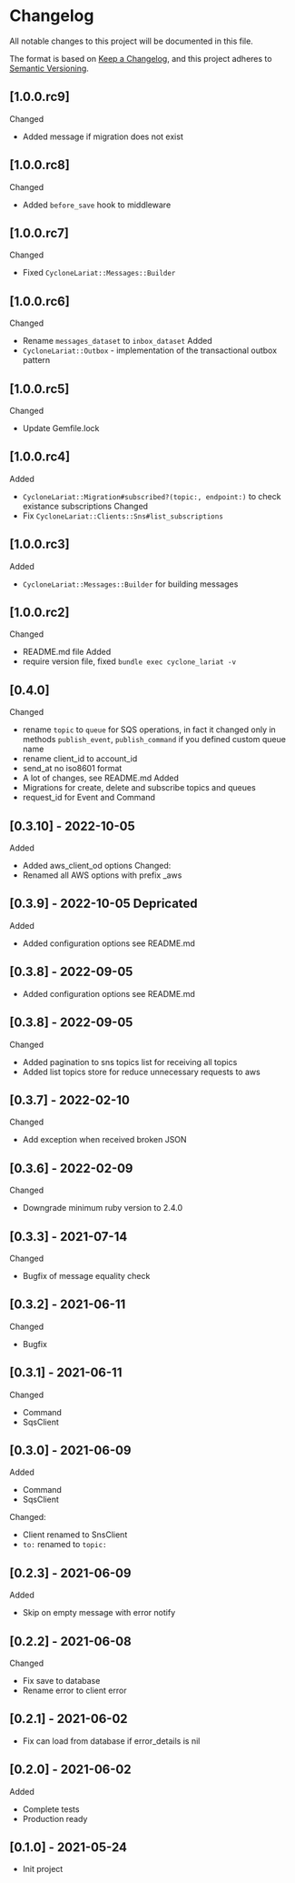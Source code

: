 # Changelog
All notable changes to this project will be documented in this file.

The format is based on [Keep a Changelog](https://keepachangelog.com/en/1.0.0/),
and this project adheres to [Semantic Versioning](https://semver.org/spec/v2.0.0.html).

## [1.0.0.rc9]
Changed
- Added message if migration does not exist

## [1.0.0.rc8]
Changed
- Added `before_save` hook to middleware

## [1.0.0.rc7]
Changed
- Fixed `CycloneLariat::Messages::Builder`

## [1.0.0.rc6]
Changed
- Rename `messages_dataset` to `inbox_dataset`
Added
- `CycloneLariat::Outbox` - implementation of the transactional outbox pattern

## [1.0.0.rc5]
Changed
- Update Gemfile.lock

## [1.0.0.rc4]
Added
- `CycloneLariat::Migration#subscribed?(topic:, endpoint:)` to check existance
    subscriptions
Changed
- Fix `CycloneLariat::Clients::Sns#list_subscriptions`

## [1.0.0.rc3]
Added
- `CycloneLariat::Messages::Builder` for building messages

## [1.0.0.rc2]
Changed
- README.md file
Added
- require version file, fixed `bundle exec cyclone_lariat -v`

## [0.4.0]
Changed
- rename `topic` to `queue` for SQS operations, in fact it changed only in methods `publish_event`, `publish_command`
  if you defined custom queue name
- rename client_id to account_id
- send_at no iso8601 format
- A lot of changes, see README.md
Added
- Migrations for create, delete and subscribe topics and queues
- request_id for Event and Command

## [0.3.10] - 2022-10-05
Added
- Added aws_client_od options
Changed:
- Renamed all AWS options with prefix _aws

## [0.3.9] - 2022-10-05 Depricated
Added
- Added configuration options see README.md

## [0.3.8] - 2022-09-05
- Added configuration options see README.md

## [0.3.8] - 2022-09-05
Changed
- Added pagination to sns topics list for receiving all topics
- Added list topics store for reduce unnecessary requests to aws

## [0.3.7] - 2022-02-10
Changed
- Add exception when received broken JSON

## [0.3.6] - 2022-02-09
Changed
- Downgrade minimum ruby version to 2.4.0

## [0.3.3] - 2021-07-14
Changed
- Bugfix of message equality check

## [0.3.2] - 2021-06-11
Changed
- Bugfix

## [0.3.1] - 2021-06-11
Changed
- Command
- SqsClient

## [0.3.0] - 2021-06-09
Added
- Command
- SqsClient

Changed:
- Client renamed to SnsClient
- `to:` renamed to `topic:`

## [0.2.3] - 2021-06-09
Added
- Skip on empty message with error notify

## [0.2.2] - 2021-06-08
Changed
- Fix save to database
- Rename error to client error

## [0.2.1] - 2021-06-02
- Fix can load from database if error_details is nil

## [0.2.0] - 2021-06-02
Added
- Complete tests
- Production ready

## [0.1.0] - 2021-05-24
- Init project
